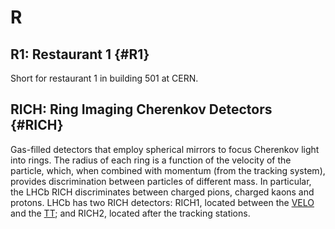 # R

## R1: Restaurant 1 {#R1}

Short for restaurant 1 in building 501 at CERN.

## RICH: Ring Imaging Cherenkov Detectors {#RICH}

Gas-filled detectors that employ spherical mirrors to focus Cherenkov light into rings.
The radius of each ring is a function of the velocity of the particle, which, when combined with momentum (from the tracking system), provides discrimination between particles of different mass.
In particular, the LHCb RICH discriminates between charged pions, charged kaons and protons.
LHCb has two RICH detectors: RICH1, located between the [VELO](v.md#VELO) and the [TT](t.md#TT); and RICH2, located after the tracking stations.
